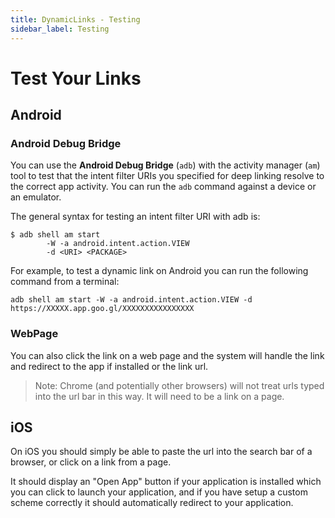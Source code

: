 ```yaml
---
title: DynamicLinks - Testing
sidebar_label: Testing
---
```


# Test Your Links


## Android

### Android Debug Bridge

You can use the **Android Debug Bridge** (`adb`) with the activity manager (`am`) tool to 
test that the intent filter URIs you specified for deep linking resolve to the correct app 
activity. You can run the `adb` command against a device or an emulator.


The general syntax for testing an intent filter URI with adb is:

```
$ adb shell am start
        -W -a android.intent.action.VIEW
        -d <URI> <PACKAGE>
```

For example, to test a dynamic link on Android you can run the following command from a terminal:

```
adb shell am start -W -a android.intent.action.VIEW -d https://XXXXX.app.goo.gl/XXXXXXXXXXXXXXXX
```

### WebPage

You can also click the link on a web page and the system will handle the link and redirect
to the app if installed or the link url.

>
> Note: Chrome (and potentially other browsers) will not treat urls typed into the 
> url bar in this way. It will need to be a link on a page.
>



## iOS

On iOS you should simply be able to paste the url into the search bar of a browser, 
or click on a link from a page.

It should display an "Open App" button if your application is installed which you can 
click to launch your application, and if you have setup a custom scheme correctly it 
should automatically redirect to your application.

